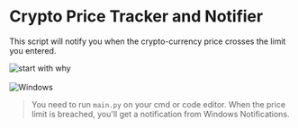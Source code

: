 # **Crypto Price Tracker and Notifier**
This script will notify you when the crypto-currency price crosses the limit you entered. 

![start with why](https://img.shields.io/badge/status-in%20progress-brightgreen.svg?style=flat) \
\
![Windows](https://img.shields.io/badge/Windows-0078D6?style=for-the-badge&logo=windows&logoColor=white)

> You need to run ```main.py``` on your cmd or code editor. When the price limit is breached, you'll get a notification from Windows Notifications.